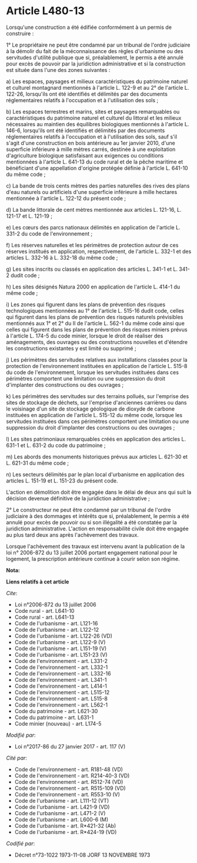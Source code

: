 # Article L480-13

Lorsqu'une construction a été édifiée conformément à un permis de construire : 

1° Le propriétaire ne peut être condamné par un tribunal de l'ordre judiciaire à la démolir du fait de la méconnaissance des
règles d'urbanisme ou des servitudes d'utilité publique que si, préalablement, le permis a été annulé pour excès de pouvoir
par la juridiction administrative et si la construction est située dans l'une des zones suivantes : 

a) Les espaces, paysages et milieux caractéristiques du patrimoine naturel et culturel montagnard mentionnés à l'article L.
122-9 et au 2° de l'article L. 122-26, lorsqu'ils ont été identifiés et délimités par des documents réglementaires relatifs à
l'occupation et à l'utilisation des sols ; 

b) Les espaces terrestres et marins, sites et paysages remarquables ou caractéristiques du patrimoine naturel et culturel du
littoral et les milieux nécessaires au maintien des équilibres biologiques mentionnés à l'article L. 146-6, lorsqu'ils ont
été identifiés et délimités par des documents réglementaires relatifs à l'occupation et à l'utilisation des sols, sauf s'il
s'agit d'une construction en bois antérieure au 1er janvier 2010, d'une superficie inférieure à mille mètres carrés, destinée
à une exploitation d'agriculture biologique satisfaisant aux exigences ou conditions mentionnées à l'article L. 641-13 du
code rural et de la pêche maritime et bénéficiant d'une appellation d'origine protégée définie à l'article L. 641-10 du même
code ; 

c) La bande de trois cents mètres des parties naturelles des rives des plans d'eau naturels ou artificiels d'une superficie
inférieure à mille hectares mentionnée à l'article L. 122-12 du présent code ; 

d) La bande littorale de cent mètres mentionnée aux articles L. 121-16, L. 121-17 et L. 121-19 ; 

e) Les cœurs des parcs nationaux délimités en application de l'article L. 331-2 du code de l'environnement ; 

f) Les réserves naturelles et les périmètres de protection autour de ces réserves institués en application, respectivement,
de l'article L. 332-1 et des articles L. 332-16 à L. 332-18 du même code ; 

g) Les sites inscrits ou classés en application des articles L. 341-1 et L. 341-2 dudit code ; 

h) Les sites désignés Natura 2000 en application de l'article L. 414-1 du même code ; 

i) Les zones qui figurent dans les plans de prévention des risques technologiques mentionnées au 1° de l'article L. 515-16
dudit code, celles qui figurent dans les plans de prévention des risques naturels prévisibles mentionnés aux 1° et 2° du II
de l'article L. 562-1 du même code ainsi que celles qui figurent dans les plans de prévention des risques miniers prévus à
l'article L. 174-5 du code minier, lorsque le droit de réaliser des aménagements, des ouvrages ou des constructions nouvelles
et d'étendre les constructions existantes y est limité ou supprimé ; 

j) Les périmètres des servitudes relatives aux installations classées pour la protection de l'environnement instituées en
application de l'article L. 515-8 du code de l'environnement, lorsque les servitudes instituées dans ces périmètres
comportent une limitation ou une suppression du droit d'implanter des constructions ou des ouvrages ; 

k) Les périmètres des servitudes sur des terrains pollués, sur l'emprise des sites de stockage de déchets, sur l'emprise
d'anciennes carrières ou dans le voisinage d'un site de stockage géologique de dioxyde de carbone instituées en application
de l'article L. 515-12 du même code, lorsque les servitudes instituées dans ces périmètres comportent une limitation ou une
suppression du droit d'implanter des constructions ou des ouvrages ; 

l) Les sites patrimoniaux remarquables créés en application des articles L. 631-1 et L. 631-2 du code du patrimoine ; 

m) Les abords des monuments historiques prévus aux articles L. 621-30 et L. 621-31 du même code ; 

n) Les secteurs délimités par le plan local d'urbanisme en application des articles L. 151-19 et L. 151-23 du présent code. 

L'action en démolition doit être engagée dans le délai de deux ans qui suit la décision devenue définitive de la juridiction
administrative ; 

2° Le constructeur ne peut être condamné par un tribunal de l'ordre judiciaire à des dommages et intérêts que si,
préalablement, le permis a été annulé pour excès de pouvoir ou si son illégalité a été constatée par la juridiction
administrative. L'action en responsabilité civile doit être engagée au plus tard deux ans après l'achèvement des travaux. 

Lorsque l'achèvement des travaux est intervenu avant la publication de la loi n° 2006-872 du 13 juillet 2006 portant
engagement national pour le logement, la prescription antérieure continue à courir selon son régime.

**Nota:**



**Liens relatifs à cet article**

_Cite_:

  - Loi n°2006-872 du 13 juillet 2006
  - Code rural - art. L641-10
  - Code rural - art. L641-13
  - Code de l'urbanisme - art. L121-16
  - Code de l'urbanisme - art. L122-12
  - Code de l'urbanisme - art. L122-26 (VD)
  - Code de l'urbanisme - art. L122-9 (V)
  - Code de l'urbanisme - art. L151-19 (V)
  - Code de l'urbanisme - art. L151-23 (V)
  - Code de l'environnement - art. L331-2
  - Code de l'environnement - art. L332-1
  - Code de l'environnement - art. L332-16
  - Code de l'environnement - art. L341-1
  - Code de l'environnement - art. L414-1
  - Code de l'environnement - art. L515-12
  - Code de l'environnement - art. L515-8
  - Code de l'environnement - art. L562-1
  - Code du patrimoine - art. L621-30
  - Code du patrimoine - art. L631-1
  - Code minier (nouveau) - art. L174-5

_Modifié par_:

  - Loi n°2017-86 du 27 janvier 2017 - art. 117 (V)

_Cité par_:

  - Code de l'environnement - art. R181-48 (VD)
  - Code de l'environnement - art. R214-40-3 (VD)
  - Code de l'environnement - art. R512-74 (VD)
  - Code de l'environnement - art. R515-109 (VD)
  - Code de l'environnement - art. R553-10 (V)
  - Code de l'urbanisme - art. L111-12 (VT)
  - Code de l'urbanisme - art. L421-9 (VD)
  - Code de l'urbanisme - art. L471-2 (V)
  - Code de l'urbanisme - art. L600-6 (M)
  - Code de l'urbanisme - art. R*421-32 (Ab)
  - Code de l'urbanisme - art. R*424-19 (VD)

_Codifié par_:

  - Décret n°73-1022 1973-11-08 JORF 13 NOVEMBRE 1973
